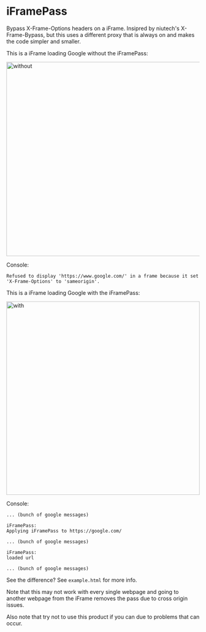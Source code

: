# iFramePass

Bypass X-Frame-Options headers on a iFrame. Insipred by niutech's X-Frame-Bypass, but this uses a different proxy that is always on and makes the code simpler and smaller.

This is a iFrame loading Google without the iFramePass:

<img width="506" alt="without" src="https://user-images.githubusercontent.com/68869672/186943102-1e83824c-0978-4e81-92ed-3c64c04a8557.png">

Console: 
```
Refused to display 'https://www.google.com/' in a frame because it set 'X-Frame-Options' to 'sameorigin'.
```

This is a iFrame loading Google with the iFramePass:

<img width="504" alt="with" src="https://user-images.githubusercontent.com/68869672/186943157-99f673f4-6f9e-4f3f-ade1-e966012f330e.png">

Console:

```
... (bunch of google messages)

iFramePass:
Applying iFramePass to https://google.com/

... (bunch of google messages)

iFramePass:
loaded url

... (bunch of google messages)
```

See the difference? See `example.html` for more info.

Note that this may not work with every single webpage and going to another webpage from the iFrame removes the pass due to cross origin issues.

Also note that try not to use this product if you can due to problems that can occur.
